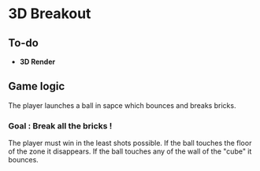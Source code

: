 # 3D Breakout

## To-do

- **3D Render**

## Game logic

The player launches a ball in sapce which bounces and breaks bricks.
### Goal : Break all the bricks !
The player must win in the least shots possible.
If the ball touches the floor of the zone it disappears.
If the ball touches any of the wall of the "cube" it bounces.
